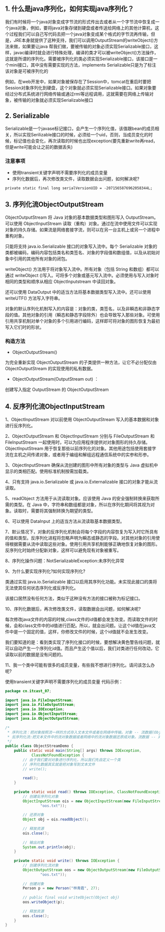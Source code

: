 ## 1. 什么是java序列化，如何实现java序列化？

我们有时候将一个java对象变成字节流的形式传出去或者从一个字节流中恢复成一个java对象，例如，要将java对象存储到硬盘或者传送给网络上的其他计算机，这个过程我们可以自己写代码去把一个java对象变成某个格式的字节流再传输，但是，JRE本身就提供了这种支持，我们可以调用OutputStream的writeObject()方法来做，如果要让java 帮我们做，要被传输的对象必须实现Serializable接口，这样，javac编译时就会进行特殊处理，编译的类才可以被writeObject()方法操作，这就是所谓的序列化。需要被序列化的类必须实现Serializable接口，该接口是一个mini接口，其中没有需要实现的方法，implements Serializable只是为了标注该对象是可被序列化的

例如，在web开发中，如果对象被保存在了Session中，tomcat在重启时要把Session对象序列化到硬盘，这个对象就必须实现Serializable接口。如果对象要经过分布式系统进行网络传输或通过rmi等远程调用，这就需要在网络上传输对象，被传输的对象就必须实现Serializable接口

## 2. Serializable

Serializable是一个javase标记接口，会产生一个序列化值，该值跟bean的成员相关，所以实现Serilizable接口的时候，必须给一个uid，否则，当成员变化的时候，标记值也会变化，再次读取的时候也出现exception(要先重新write再read，但是write可能会让之前的数据丢失)

### 注意事项

- 使用transient关键字声明不需要序列化的成员变量
- 序列化数据后，再次修改类文件，读取数据会出问题，如何解决呢?
```
private static final long serialVersionUID = -2071565876962058344L;
```

## 3. 序列化流ObjectOutputStream

ObjectOutputStream 将 Java 对象的基本数据类型和图形写入 OutputStream。可以使用 ObjectInputStream 读取（重构）对象。通过在流中使用文件可以实现对象的持久存储。如果流是网络套接字流，则可以在另一台主机上或另一个进程中重构对象。

只能将支持 java.io.Serializable 接口的对象写入流中。每个 Serializable 对象的类都被编码，编码内容包括类名和类签名、对象的字段值和数组值，以及从初始对象中引用的其他所有对象的闭包。 

writeObject() 方法用于将对象写入流中。所有对象（包括 String 和数组）都可以通过 writeObject ()写入。可将多个对象或基元写入流中。必须使用与写入对象时相同的类型和顺序从相应 ObjectInputstream 中读回对象。 

还可以使用 DataOutput 中的适当方法将基本数据类型写入流中。还可以使用 writeUTF() 方法写入字符串。 

对象的默认序列化机制写入的内容是：对象的类，类签名，以及非瞬态和非静态字段的值。其他对象的引用（瞬态和静态字段除外）也会导致写入那些对象。可使用引用共享机制对单个对象的多个引用进行编码，这样即可将对象的图形恢复为最初写入它们时的形状。 

### 构造方法

- ObjectOutputStream() 

为完全重新实现 ObjectOutputStream 的子类提供一种方法，让它不必分配仅由 ObjectOutputStream 的实现使用的私有数据。 

- ObjectOutputStream(OutputStream out) ：

创建写入指定 OutputStream 的 ObjectOutputStream

## 4. 反序列化流ObjectInputStream

1、ObjectInputStream 对以前使用 ObjectOutputStream 写入的基本数据和对象进行反序列化。 

2、ObjectOutputStream 和 ObjectInputStream 分别与 FileOutputStream 和 FileInputStream 一起使用时，可以为应用程序提供对对象图形的持久存储。ObjectInputStream 用于恢复那些以前序列化的对象。其他用途包括使用套接字流在主机之间传递对象，或者用于编组和解组远程通信系统中的实参和形参。 

3、ObjectInputStream 确保从流创建的图形中所有对象的类型与 Java 虚拟机中显示的类相匹配。使用标准机制按需加载类。 

4、只有支持 java.io.Serializable 或 java.io.Externalizable 接口的对象才能从流读取。 

5、readObject 方法用于从流读取对象。应该使用 Java 的安全强制转换来获取所需的类型。在 Java 中，字符串和数组都是对象，所以在序列化期间将其视为对象。读取时，需要将其强制转换为期望的类型。 

6、可以使用 DataInput 上的适当方法从流读取基本数据类型。 

7、默认情况下，对象的反序列化机制会将每个字段的内容恢复为写入时它所具有的值和类型。反序列化进程将忽略声明为瞬态或静态的字段。对其他对象的引用使得根据需要从流中读取这些对象。使用引用共享机制能够正确地恢复对象的图形。反序列化时始终分配新对象，这样可以避免现有对象被重写。 

8、序列化操作问题：NotSerializableException:未序列化异常

9、为什么要实现序列化?如何实现序列化?

类通过实现 java.io.Serializable 接口以启用其序列化功能。未实现此接口的类将无法使其任何状态序列化或反序列化。

该接口居然没有任何方法，类似于这种没有方法的接口被称为标记接口。

10、序列化数据后，再次修改类文件，读取数据会出问题，如何解决呢?

每次修改java文件的内容的时候,class文件的id值都会发生改变。而读取文件的时候，会和class文件中的id值进行匹配。所以，就会出问题。让这个id值在java文件中是一个固定的值，这样，你修改文件的时候，这个id值就不会发生改变。

我们要知道的是：看到类实现了序列化接口的时候，要想解决黄色警告线问题，就可以自动产生一个序列化id值。而且产生这个值以后，我们对类进行任何改动，它读取以前的数据是没有问题的。

11、我一个类中可能有很多的成员变量，有些我不想进行序列化。请问该怎么办呢?

使用transient关键字声明不需要序列化的成员变量
代码示例：
```java
package cn.itcast_07;  
  
import java.io.FileInputStream;  
import java.io.FileOutputStream;  
import java.io.IOException;  
import java.io.ObjectInputStream;  
import java.io.ObjectOutputStream;  
  
/* 
 * 序列化流：把对象按照流一样的方式存入文本文件或者在网络中传输。对象 -- 流数据(ObjectOutputStream) 
 * 反序列化流:把文本文件中的流对象数据或者网络中的流对象数据还原成对象。流数据 -- 对象(ObjectInputStream) 
 */  
public class ObjectStreamDemo {  
    public static void main(String[] args) throws IOException,  
            ClassNotFoundException {  
        // 由于我们要对对象进行序列化，所以我们先自定义一个类  
        // 序列化数据其实就是把对象写到文本文件  
        // write();  
  
        read();  
    }  
  
    private static void read() throws IOException, ClassNotFoundException {  
        // 创建反序列化对象  
        ObjectInputStream ois = new ObjectInputStream(new FileInputStream(  
                "oos.txt"));  
  
        // 还原对象  
        Object obj = ois.readObject();  
  
        // 释放资源  
        ois.close();  
  
        // 输出对象  
        System.out.println(obj);  
    }  
  
    private static void write() throws IOException {  
        // 创建序列化流对象  
        ObjectOutputStream oos = new ObjectOutputStream(new FileOutputStream(  
                "oos.txt"));  
  
        // 创建对象  
        Person p = new Person("林青霞", 27);  
  
        // public final void writeObject(Object obj)  
        oos.writeObject(p);  
  
        // 释放资源  
        oos.close();  
    }  
}  
```

